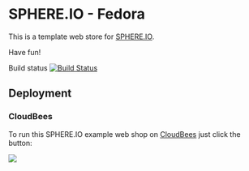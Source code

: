 SPHERE.IO - Fedora
==================

This is a template web store for [SPHERE.IO](http://sphere.io).

Have fun!

Build status [![Build Status](https://travis-ci.org/commercetools/sphere-fedora.png?branch=master)](https://travis-ci.org/commercetools/sphere-fedora)

## Deployment

### CloudBees

To run this SPHERE.IO example web shop on [CloudBees](http://cloudbees.com) just click the button:

<a href="https://grandcentral.cloudbees.com/?CB_clickstart=https://raw.github.com/commercetools/sphere-fedora/master/deploy/cloudbees/clickstart.json"><img src="https://d3ko533tu1ozfq.cloudfront.net/clickstart/deployInstantly.png"/></a>
